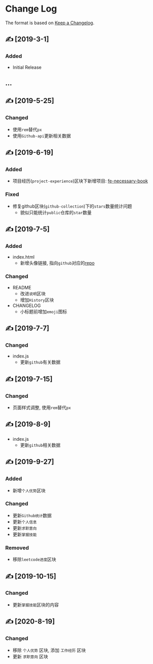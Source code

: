 # Change Log

The format is based on [Keep a Changelog](http://keepachangelog.com/).

## ✍ [2019-3-1]

### Added

- Initial Release

## ...

## ✍ [2019-5-25]

### Changed

- 使用`rem`替代`px`
- 使用`Github-api`更新相关数据

## ✍ [2019-6-19]

### Added

- 项目经历(`project-experience`)区块下新增项目: [fe-necessary-book](https://github.com/ddzy/fe-necessary-book)

### Fixed

- 修复github区块(`github-collection`)下的`stars`数量统计问题
  - 貌似只能统计`public`仓库的`star`数量

## ✍ [2019-7-5]

### Added

- index.html
  - 新增头像链接, 指向`github`对应的[repo](https://github.com/ddzy/resume)

### Changed

- README
  - 改进`说明`区块
  - 增加`History`区块
- CHANGELOG
  - 小标题前增加`emoji`图标

## ✍ [2019-7-7]

### Changed

- index.js
  - 更新`github`有关数据

## ✍ [2019-7-15]

### Changed

- 页面样式调整, 使用`rem`替代`px`

## ✍ [2019-8-9]

- index.js
  - 更新`github`相关数据

## ✍ [2019-9-27]

### Added

- 新增`个人优势`区块

### Changed

- 更新`Github统计`数据
- 更新`个人信息`
- 更新`求职意向`
- 更新`掌握技能`

### Removed

- 移除`leetcode进度`区块

## ✍ [2019-10-15]

### Changed

- 更新`掌握技能`区块的内容

## ✍ [2020-8-19]

### Changed

- 移除 `个人优势` 区块, 添加 `工作经历` 区块
- 更新 `求职意向` 区块